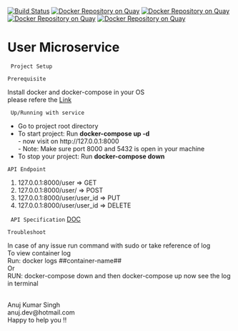 [![Build Status](https://travis-ci.org/vmudigal/microservices-sample.svg?branch=master)](https://travis-ci.org/vmudigal/microservices-sample)
[![Docker Repository on Quay](https://quay.io/repository/microservices-sample/api-gateway/status "Docker Repository on Quay")](https://quay.io/repository/microservices-sample/api-gateway)
[![Docker Repository on Quay](https://quay.io/repository/microservices-sample/service-one/status "Docker Repository on Quay")](https://quay.io/repository/microservices-sample/service-one)
[![Docker Repository on Quay](https://quay.io/repository/microservices-sample/service-two/status "Docker Repository on Quay")](https://quay.io/repository/microservices-sample/service-two)
[![Docker Repository on Quay](https://quay.io/repository/microservices-sample/web-application/status "Docker Repository on Quay")](https://quay.io/repository/microservices-sample/web-application)

# User Microservice


` Project Setup`
```
Prerequisite
```
Install docker and docker-compose in your OS
</br> 
please refere the <a href="https://docs.docker.com/engine/install/ubuntu/">Link</a>

```
 Up/Running with service
 ```
 <ul>
    <li> Go to project root directory </li>
    <li> To start project: Run <b> docker-compose up -d </b> </li>
    -   now visit on http://127.0.0.1:8000 </br>
    - Note: Make sure port 8000 and 5432 is open in your machine
    <li> To stop your project: Run <b>docker-compose down</b> </li>
 </ul>

 ```
 API Endpoint
 ```
 1. 127.0.0.1:8000/user => GET
 2. 127.0.0.1:8000/user/ => POST
 3. 127.0.0.1:8000/user/user_id => PUT
 4. 127.0.0.1:8000/user/user_id => DELETE

` API Specification` <a href="#comming-soon">DOC </a>
```
Troubleshoot
```
In case of any issue run command with sudo or take reference of log
</br>
To view container log
</br>
Run: docker logs ##container-name##
</br>
Or 
</br>
RUN: docker-compose down and then docker-compose up
now see the log in terminal


</br>
Anuj Kumar Singh</br>
anuj.dev@hotmail.com</br>
Happy to help you !!